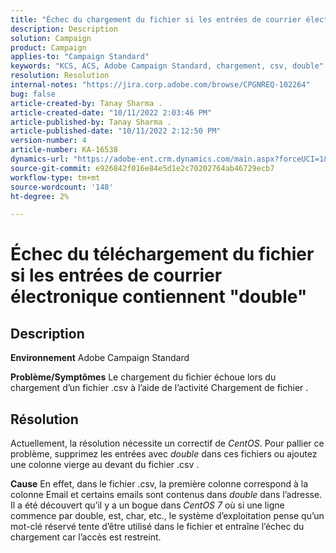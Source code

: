 ```yaml
---
title: "Échec du chargement du fichier si les entrées de courrier électronique contiennent \"double\""
description: Description
solution: Campaign
product: Campaign
applies-to: "Campaign Standard"
keywords: "KCS, ACS, Adobe Campaign Standard, chargement, csv, double"
resolution: Resolution
internal-notes: "https://jira.corp.adobe.com/browse/CPGNREQ-102264"
bug: false
article-created-by: Tanay Sharma .
article-created-date: "10/11/2022 2:03:46 PM"
article-published-by: Tanay Sharma .
article-published-date: "10/11/2022 2:12:50 PM"
version-number: 4
article-number: KA-16538
dynamics-url: "https://adobe-ent.crm.dynamics.com/main.aspx?forceUCI=1&pagetype=entityrecord&etn=knowledgearticle&id=323d0582-6d49-ed11-bba2-0022480868ff"
source-git-commit: e926842f016e84e5d1e2c70202764ab46729ecb7
workflow-type: tm+mt
source-wordcount: '148'
ht-degree: 2%

---
```


# Échec du téléchargement du fichier si les entrées de courrier électronique contiennent &quot;double&quot;

## Description

<b>Environnement</b>
Adobe Campaign Standard


<b>Problème/Symptômes</b>
Le chargement du fichier échoue lors du chargement d’un fichier .csv à l’aide de l’activité Chargement de fichier .


## Résolution


Actuellement, la résolution nécessite un correctif de *CentOS*. Pour pallier ce problème, supprimez les entrées avec *double* dans ces fichiers ou ajoutez une colonne vierge au devant du fichier .csv .


<b>Cause</b>
En effet, dans le fichier .csv, la première colonne correspond à la colonne Email et certains emails sont contenus dans *double* dans l’adresse. Il a été découvert qu’il y a un bogue dans *CentOS 7* où si une ligne commence par double, est, char, etc., le système d’exploitation pense qu’un mot-clé réservé tente d’être utilisé dans le fichier et entraîne l’échec du chargement car l’accès est restreint.
